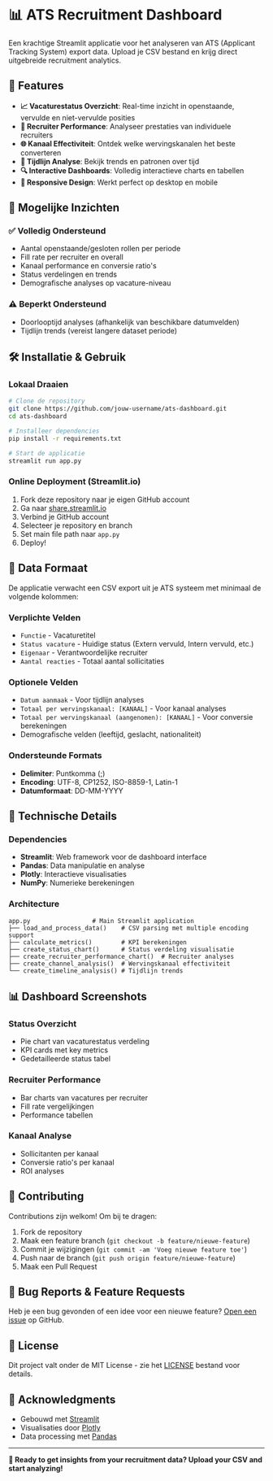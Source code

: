 # 📊 ATS Recruitment Dashboard

Een krachtige Streamlit applicatie voor het analyseren van ATS (Applicant Tracking System) export data. Upload je CSV bestand en krijg direct uitgebreide recruitment analytics.

## 🚀 Features

- **📈 Vacaturestatus Overzicht**: Real-time inzicht in openstaande, vervulde en niet-vervulde posities
- **👥 Recruiter Performance**: Analyseer prestaties van individuele recruiters
- **🌐 Kanaal Effectiviteit**: Ontdek welke wervingskanalen het beste converteren
- **📅 Tijdlijn Analyse**: Bekijk trends en patronen over tijd
- **🔍 Interactive Dashboards**: Volledig interactieve charts en tabellen
- **📱 Responsive Design**: Werkt perfect op desktop en mobile

## 🎯 Mogelijke Inzichten

### ✅ Volledig Ondersteund
- Aantal openstaande/gesloten rollen per periode
- Fill rate per recruiter en overall
- Kanaal performance en conversie ratio's
- Status verdelingen en trends
- Demografische analyses op vacature-niveau

### ⚠️ Beperkt Ondersteund  
- Doorlooptijd analyses (afhankelijk van beschikbare datumvelden)
- Tijdlijn trends (vereist langere dataset periode)

## 🛠️ Installatie & Gebruik

### Lokaal Draaien

```bash
# Clone de repository
git clone https://github.com/jouw-username/ats-dashboard.git
cd ats-dashboard

# Installeer dependencies
pip install -r requirements.txt

# Start de applicatie
streamlit run app.py
```

### Online Deployment (Streamlit.io)

1. Fork deze repository naar je eigen GitHub account
2. Ga naar [share.streamlit.io](https://share.streamlit.io)
3. Verbind je GitHub account
4. Selecteer je repository en branch
5. Set main file path naar `app.py`
6. Deploy!

## 📁 Data Formaat

De applicatie verwacht een CSV export uit je ATS systeem met minimaal de volgende kolommen:

### Verplichte Velden
- `Functie` - Vacaturetitel
- `Status vacature` - Huidige status (Extern vervuld, Intern vervuld, etc.)
- `Eigenaar` - Verantwoordelijke recruiter
- `Aantal reacties` - Totaal aantal sollicitaties

### Optionele Velden  
- `Datum aanmaak` - Voor tijdlijn analyses
- `Totaal per wervingskanaal: [KANAAL]` - Voor kanaal analyses
- `Totaal per wervingskanaal (aangenomen): [KANAAL]` - Voor conversie berekeningen
- Demografische velden (leeftijd, geslacht, nationaliteit)

### Ondersteunde Formats
- **Delimiter**: Puntkomma (;) 
- **Encoding**: UTF-8, CP1252, ISO-8859-1, Latin-1
- **Datumformaat**: DD-MM-YYYY

## 🔧 Technische Details

### Dependencies
- **Streamlit**: Web framework voor de dashboard interface
- **Pandas**: Data manipulatie en analyse  
- **Plotly**: Interactieve visualisaties
- **NumPy**: Numerieke berekeningen

### Architecture
```
app.py                 # Main Streamlit application
├── load_and_process_data()    # CSV parsing met multiple encoding support
├── calculate_metrics()        # KPI berekeningen
├── create_status_chart()      # Status verdeling visualisatie
├── create_recruiter_performance_chart()  # Recruiter analyses
├── create_channel_analysis()  # Wervingskanaal effectiviteit  
└── create_timeline_analysis() # Tijdlijn trends
```

## 📊 Dashboard Screenshots

### Status Overzicht
- Pie chart van vacaturestatus verdeling
- KPI cards met key metrics
- Gedetailleerde status tabel

### Recruiter Performance  
- Bar charts van vacatures per recruiter
- Fill rate vergelijkingen
- Performance tabellen

### Kanaal Analyse
- Sollicitanten per kanaal
- Conversie ratio's per kanaal
- ROI analyses

## 🤝 Contributing

Contributions zijn welkom! Om bij te dragen:

1. Fork de repository
2. Maak een feature branch (`git checkout -b feature/nieuwe-feature`)
3. Commit je wijzigingen (`git commit -am 'Voeg nieuwe feature toe'`)
4. Push naar de branch (`git push origin feature/nieuwe-feature`)
5. Maak een Pull Request

## 🐛 Bug Reports & Feature Requests

Heb je een bug gevonden of een idee voor een nieuwe feature? 
[Open een issue](https://github.com/jouw-username/ats-dashboard/issues) op GitHub.

## 📝 License

Dit project valt onder de MIT License - zie het [LICENSE](LICENSE) bestand voor details.

## 🙏 Acknowledgments

- Gebouwd met [Streamlit](https://streamlit.io/)
- Visualisaties door [Plotly](https://plotly.com/)
- Data processing met [Pandas](https://pandas.pydata.org/)

---

**🚀 Ready to get insights from your recruitment data? Upload your CSV and start analyzing!**
